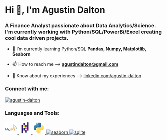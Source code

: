 <h1 align="left">Hi 👋, I'm Agustin Dalton</h1>
<h3 align="left">A Finance Analyst passionate about Data Analytics/Science. I'm currently working with Python/SQL/PowerBi/Excel creating cool data driven projects.</h3>

- 🌱 I’m currently learning Python/SQL **Pandas, Numpy, Matplotlib, Seaborn**

- 📫 How to reach me --> **agustindalton@gmail.com**

- 📄 Know about my experiences --> [linkedin.com/agustin-dalton](linkedin.com/agustin-dalton)

<h3 align="left">Connect with me:</h3>
<p align="left">
<a href="https://linkedin.com/in/agustin-dalton" target="blank"><img align="center" src="https://raw.githubusercontent.com/rahuldkjain/github-profile-readme-generator/master/src/images/icons/Social/linked-in-alt.svg" alt="agustin-dalton" height="30" width="40" /></a>
</p>

<h3 align="left">Languages and Tools:</h3>
<p align="left"> <a href="https://www.mysql.com/" target="_blank" rel="noreferrer"> <img src="https://raw.githubusercontent.com/devicons/devicon/master/icons/mysql/mysql-original-wordmark.svg" alt="mysql" width="40" height="40"/> </a> <a href="https://pandas.pydata.org/" target="_blank" rel="noreferrer"> <img src="https://raw.githubusercontent.com/devicons/devicon/2ae2a900d2f041da66e950e4d48052658d850630/icons/pandas/pandas-original.svg" alt="pandas" width="40" height="40"/> </a> <a href="https://www.python.org" target="_blank" rel="noreferrer"> <img src="https://raw.githubusercontent.com/devicons/devicon/master/icons/python/python-original.svg" alt="python" width="40" height="40"/> </a> <a href="https://seaborn.pydata.org/" target="_blank" rel="noreferrer"> <img src="https://seaborn.pydata.org/_images/logo-mark-lightbg.svg" alt="seaborn" width="40" height="40"/> </a> <a href="https://www.sqlite.org/" target="_blank" rel="noreferrer"> <img src="https://www.vectorlogo.zone/logos/sqlite/sqlite-icon.svg" alt="sqlite" width="40" height="40"/> </a> </p>
